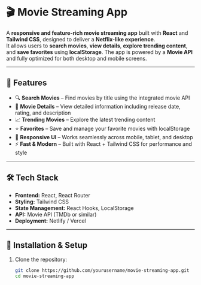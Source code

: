 # 🎬 Movie Streaming App

A **responsive and feature-rich movie streaming app** built with **React** and **Tailwind CSS**, designed to deliver a **Netflix-like experience**.  
It allows users to **search movies**, **view details**, **explore trending content**, and **save favorites** using **localStorage**. The app is powered by a **Movie API** and fully optimized for both desktop and mobile screens.

---

## 🚀 Features

- 🔍 **Search Movies** – Find movies by title using the integrated movie API  
- 📖 **Movie Details** – View detailed information including release date, rating, and description  
- 📈 **Trending Movies** – Explore the latest trending content  
- ⭐ **Favorites** – Save and manage your favorite movies with localStorage  
- 📱 **Responsive UI** – Works seamlessly across mobile, tablet, and desktop  
- ⚡ **Fast & Modern** – Built with React + Tailwind CSS for performance and style  

---

## 🛠️ Tech Stack

- **Frontend:** React, React Router  
- **Styling:** Tailwind CSS  
- **State Management:** React Hooks, LocalStorage  
- **API:** Movie API (TMDb or similar)  
- **Deployment:** Netlify / Vercel  

---



## 📂 Installation & Setup

1. Clone the repository:
   ```bash
   git clone https://github.com/yourusername/movie-streaming-app.git
   cd movie-streaming-app
